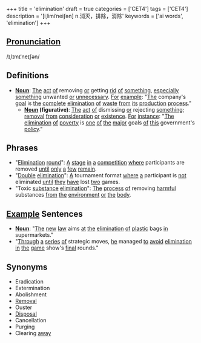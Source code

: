 +++
title = 'elimination'
draft = true
categories = ['CET4']
tags = ['CET4']
description = '[iˌlimiˈnei∫ən] n.消灭，排除，消除'
keywords = ['ai words', 'elimination']
+++

## [Pronunciation](/en/post/pronunciation/)
/ɪˌlɪmɪˈneɪʃən/

## Definitions
- **[Noun](/en/post/noun/)**: [The](/en/post/the/) [act](/en/post/act/) [of](/en/post/of/) removing [or](/en/post/or/) getting [rid](/en/post/rid/) [of](/en/post/of/) [something](/en/post/something/), [especially](/en/post/especially/) [something](/en/post/something/) unwanted [or](/en/post/or/) [unnecessary](/en/post/unnecessary/). [For](/en/post/for/) [example](/en/post/example/): "[The](/en/post/the/) company's [goal](/en/post/goal/) is [the](/en/post/the/) [complete](/en/post/complete/) [elimination](/en/post/elimination/) [of](/en/post/of/) [waste](/en/post/waste/) [from](/en/post/from/) [its](/en/post/its/) [production](/en/post/production/) [process](/en/post/process/)."
  - **[Noun](/en/post/noun/) (figurative)**: [The](/en/post/the/) [act](/en/post/act/) [of](/en/post/of/) dismissing [or](/en/post/or/) rejecting [something](/en/post/something/); [removal](/en/post/removal/) [from](/en/post/from/) [consideration](/en/post/consideration/) [or](/en/post/or/) [existence](/en/post/existence/). [For](/en/post/for/) [instance](/en/post/instance/): "[The](/en/post/the/) [elimination](/en/post/elimination/) [of](/en/post/of/) [poverty](/en/post/poverty/) is [one](/en/post/one/) [of](/en/post/of/) [the](/en/post/the/) [major](/en/post/major/) goals [of](/en/post/of/) [this](/en/post/this/) government's [policy](/en/post/policy/)."
  
## Phrases
- "[Elimination](/en/post/elimination/) [round](/en/post/round/)": [A](/en/post/a/) [stage](/en/post/stage/) [in](/en/post/in/) [a](/en/post/a/) [competition](/en/post/competition/) [where](/en/post/where/) participants are removed [until](/en/post/until/) [only](/en/post/only/) [a](/en/post/a/) [few](/en/post/few/) [remain](/en/post/remain/).
- "[Double](/en/post/double/) [elimination](/en/post/elimination/)": [A](/en/post/a/) tournament format [where](/en/post/where/) [a](/en/post/a/) participant is [not](/en/post/not/) eliminated [until](/en/post/until/) [they](/en/post/they/) [have](/en/post/have/) lost [two](/en/post/two/) games.
- "Toxic [substance](/en/post/substance/) [elimination](/en/post/elimination/)": [The](/en/post/the/) [process](/en/post/process/) [of](/en/post/of/) removing [harmful](/en/post/harmful/) substances [from](/en/post/from/) [the](/en/post/the/) [environment](/en/post/environment/) [or](/en/post/or/) [the](/en/post/the/) [body](/en/post/body/).
  
## [Example](/en/post/example/) Sentences
- **[Noun](/en/post/noun/)**: "[The](/en/post/the/) [new](/en/post/new/) [law](/en/post/law/) aims [at](/en/post/at/) [the](/en/post/the/) [elimination](/en/post/elimination/) [of](/en/post/of/) [plastic](/en/post/plastic/) bags [in](/en/post/in/) supermarkets."
- "[Through](/en/post/through/) [a](/en/post/a/) [series](/en/post/series/) [of](/en/post/of/) strategic moves, [he](/en/post/he/) managed [to](/en/post/to/) [avoid](/en/post/avoid/) [elimination](/en/post/elimination/) [in](/en/post/in/) [the](/en/post/the/) [game](/en/post/game/) show's [final](/en/post/final/) rounds."

## Synonyms
- Eradication
- Extermination
- Abolishment
- [Removal](/en/post/removal/)
- Ouster
- [Disposal](/en/post/disposal/)
- Cancellation
- Purging
- Clearing [away](/en/post/away/)
